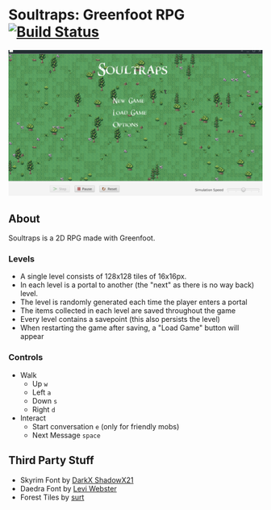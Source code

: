 # Soultraps: Greenfoot RPG [![Build Status](https://travis-ci.org/lfuelling/soultraps.svg?branch=master)](https://travis-ci.org/lfuelling/soultraps)

![Screenshot of first level](screenshot.gif)

## About

Soultraps is a 2D RPG made with Greenfoot. 

### Levels

- A single level consists of 128x128 tiles of 16x16px.
- In each level is a portal to another (the "next" as there is no way back) level.
- The level is randomly generated each time the player enters a portal
- The items collected in each level are saved throughout the game
- Every level contains a savepoint (this also persists the level)
- When restarting the game after saving, a "Load Game" button will appear
    
### Controls

- Walk
    - Up `w`
    - Left `a`
    - Down `s`
    - Right `d`
- Interact
    - Start conversation `e` (only for friendly mobs)
    - Next Message `space`

## Third Party Stuff

- Skyrim Font by [DarkX ShadowX21](https://www.dafont.com/de/darkx-shadowx21.d5582)
- Daedra Font by [Levi Webster](https://www.dafont.com/de/levi-webster.d7357)
- Forest Tiles by [surt](https://opengameart.org/users/surt)